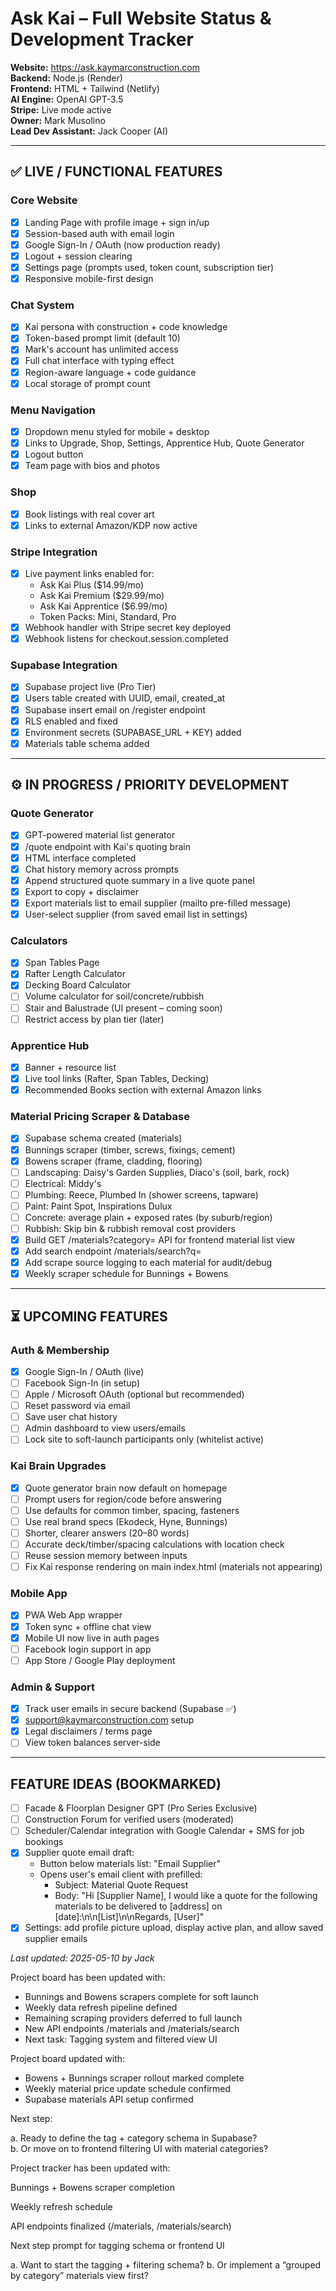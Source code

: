 # Ask Kai – Full Website Status & Development Tracker

**Website:** https://ask.kaymarconstruction.com  
**Backend:** Node.js (Render)  
**Frontend:** HTML + Tailwind (Netlify)  
**AI Engine:** OpenAI GPT-3.5  
**Stripe:** Live mode active  
**Owner:** Mark Musolino  
**Lead Dev Assistant:** Jack Cooper (AI)

---

## ✅ LIVE / FUNCTIONAL FEATURES

### Core Website
- [x] Landing Page with profile image + sign in/up
- [x] Session-based auth with email login
- [x] Google Sign-In / OAuth (now production ready)
- [x] Logout + session clearing
- [x] Settings page (prompts used, token count, subscription tier)
- [x] Responsive mobile-first design

### Chat System
- [x] Kai persona with construction + code knowledge
- [x] Token-based prompt limit (default 10)
- [x] Mark's account has unlimited access
- [x] Full chat interface with typing effect
- [x] Region-aware language + code guidance
- [x] Local storage of prompt count

### Menu Navigation
- [x] Dropdown menu styled for mobile + desktop
- [x] Links to Upgrade, Shop, Settings, Apprentice Hub, Quote Generator
- [x] Logout button
- [x] Team page with bios and photos

### Shop
- [x] Book listings with real cover art
- [x] Links to external Amazon/KDP now active

### Stripe Integration
- [x] Live payment links enabled for:
  - Ask Kai Plus ($14.99/mo)
  - Ask Kai Premium ($29.99/mo)
  - Ask Kai Apprentice ($6.99/mo)
  - Token Packs: Mini, Standard, Pro
- [x] Webhook handler with Stripe secret key deployed
- [x] Webhook listens for checkout.session.completed

### Supabase Integration
- [x] Supabase project live (Pro Tier)
- [x] Users table created with UUID, email, created_at
- [x] Supabase insert email on /register endpoint
- [x] RLS enabled and fixed
- [x] Environment secrets (SUPABASE_URL + KEY) added
- [x] Materials table schema added

---

## ⚙️ IN PROGRESS / PRIORITY DEVELOPMENT

### Quote Generator
- [x] GPT-powered material list generator
- [x] /quote endpoint with Kai's quoting brain
- [x] HTML interface completed
- [x] Chat history memory across prompts
- [x] Append structured quote summary in a live quote panel
- [x] Export to copy + disclaimer
- [x] Export materials list to email supplier (mailto pre-filled message)
- [x] User-select supplier (from saved email list in settings)

### Calculators
- [x] Span Tables Page
- [x] Rafter Length Calculator
- [x] Decking Board Calculator
- [ ] Volume calculator for soil/concrete/rubbish
- [ ] Stair and Balustrade (UI present – coming soon)
- [ ] Restrict access by plan tier (later)

### Apprentice Hub
- [x] Banner + resource list
- [x] Live tool links (Rafter, Span Tables, Decking)
- [x] Recommended Books section with external Amazon links

### Material Pricing Scraper & Database
- [x] Supabase schema created (materials)
- [x] Bunnings scraper (timber, screws, fixings, cement)
- [x] Bowens scraper (frame, cladding, flooring)
- [ ] Landscaping: Daisy's Garden Supplies, Diaco's (soil, bark, rock)
- [ ] Electrical: Middy's
- [ ] Plumbing: Reece, Plumbed In (shower screens, tapware)
- [ ] Paint: Paint Spot, Inspirations Dulux
- [ ] Concrete: average plain + exposed rates (by suburb/region)
- [ ] Rubbish: Skip bin & rubbish removal cost providers
- [x] Build GET /materials?category= API for frontend material list view
- [x] Add search endpoint /materials/search?q=
- [x] Add scrape source logging to each material for audit/debug
- [x] Weekly scraper schedule for Bunnings + Bowens

---

## ⏳ UPCOMING FEATURES

### Auth & Membership
- [x] Google Sign-In / OAuth (live)
- [ ] Facebook Sign-In (in setup)
- [ ] Apple / Microsoft OAuth (optional but recommended)
- [ ] Reset password via email
- [ ] Save user chat history
- [ ] Admin dashboard to view users/emails
- [ ] Lock site to soft-launch participants only (whitelist active)

### Kai Brain Upgrades
- [x] Quote generator brain now default on homepage
- [ ] Prompt users for region/code before answering
- [ ] Use defaults for common timber, spacing, fasteners
- [ ] Use real brand specs (Ekodeck, Hyne, Bunnings)
- [ ] Shorter, clearer answers (20–80 words)
- [ ] Accurate deck/timber/spacing calculations with location check
- [ ] Reuse session memory between inputs
- [ ] Fix Kai response rendering on main index.html (materials not appearing)

### Mobile App
- [x] PWA Web App wrapper
- [x] Token sync + offline chat view
- [x] Mobile UI now live in auth pages
- [ ] Facebook login support in app
- [ ] App Store / Google Play deployment

### Admin & Support
- [x] Track user emails in secure backend (Supabase ✅)
- [x] support@kaymarconstruction.com setup
- [x] Legal disclaimers / terms page
- [ ] View token balances server-side

---

## FEATURE IDEAS (BOOKMARKED)

- [ ] Facade & Floorplan Designer GPT (Pro Series Exclusive)
- [ ] Construction Forum for verified users (moderated)
- [ ] Scheduler/Calendar integration with Google Calendar + SMS for job bookings
- [x] Supplier quote email draft:
  - Button below materials list: "Email Supplier"
  - Opens user's email client with prefilled:
    - Subject: Material Quote Request
    - Body: "Hi [Supplier Name], I would like a quote for the following materials to be delivered to [address] on [date]:\n\n[List]\n\nRegards, [User]"
- [x] Settings: add profile picture upload, display active plan, and allow saved supplier emails

_Last updated: 2025-05-10 by Jack_

Project board has been updated with:

- Bunnings and Bowens scrapers complete for soft launch
- Weekly data refresh pipeline defined
- Remaining scraping providers deferred to full launch
- New API endpoints /materials and /materials/search
- Next task: Tagging system and filtered view UI

Project board updated with:

- Bowens + Bunnings scraper rollout marked complete
- Weekly material price update schedule confirmed
- Supabase materials API setup confirmed

Next step: 

a. Ready to define the tag + category schema in Supabase?  
b. Or move on to frontend filtering UI with material categories?


Project tracker has been updated with:

Bunnings + Bowens scraper completion

Weekly refresh schedule

API endpoints finalized (/materials, /materials/search)

Next step prompt for tagging schema or frontend UI


a. Want to start the tagging + filtering schema?
b. Or implement a “grouped by category” materials view first?


